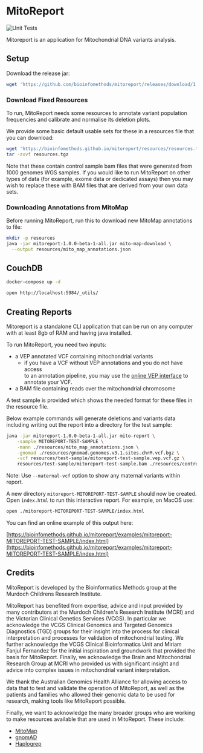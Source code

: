 # MitoReport

![Unit Tests](https://github.com/bioinfomethods/mitoreport/actions/workflows/main.yml/badge.svg)

Mitoreport is an application for Mitochondrial DNA variants analysis.

## Setup

Download the release jar:

```bash
wget 'https://github.com/bioinfomethods/mitoreport/releases/download/1.0.0-beta-1/mitoreport-1.0.0-beta-1-all.jar'
```

### Download Fixed Resources

To run, MitoReport needs some resources to annotate variant population frequencies and calibrate and normalise its
deletion plots.

We provide some basic default usable sets for these in a resources file that you can download:

```bash
wget 'https://bioinfomethods.github.io/mitoreport/resources/resources.tgz'
tar -zxvf resources.tgz 
```

Note that these contain control sample bam files that were generated from 1000 genomes WGS samples. If you would like to
run MitoReport on other types of data (for example, exome data or dedicated assays) then you may wish to replace these
with BAM files that are derived from your own data sets.

### Downloading Annotations from MitoMap

Before running MitoReport, run this to download new MitoMap annotations to file: 

```bash
mkdir -p resources
java -jar mitoreport-1.0.0-beta-1-all.jar mito-map-download \
  --output resources/mito_map_annotations.json
```

## CouchDB

```bash
docker-compose up -d

open http://localhost:5984/_utils/
```

## Creating Reports

Mitoreport is a standalone CLI application that can be run on any computer with at least 8gb of RAM and having java
installed.

To run MitoReport, you need two inputs:

- a VEP annotated VCF containing mitochondrial variants
  - if you have a VCF without VEP annotations and you do not have access  
    to an annotation pipeline, you may use the [online VEP interface](https://asia.ensembl.org/Tools/VEP) to annotate
    your VCF.
- a BAM file containing reads over the mitochondrial chromosome

A test sample is provided which shows the needed format for these files in the resource file.

Below example commands will generate deletions and variants data including writing out the report into a directory for
the test sample:

```bash
java -jar mitoreport-1.0.0-beta-1-all.jar mito-report \
    -sample MITOREPORT-TEST-SAMPLE \
    -mann ./resources/mito_map_annotations.json \
    -gnomad ./resources/gnomad.genomes.v3.1.sites.chrM.vcf.bgz \
    -vcf resources/test-sample/mitoreport-test-sample.vep.vcf.gz \
    resources/test-sample/mitoreport-test-sample.bam ./resources/controls/*.bam
```

Note: Use `--maternal-vcf` option to show any maternal variants within report.

A new directory `mitoreport-MITOREPORT-TEST-SAMPLE` should now be created.  Open `index.html` to run this interactive
report. For example, on MacOS use:

```bash
open ./mitoreport-MITOREPORT-TEST-SAMPLE/index.html
```

You can find an online example of this output here:

[https://bioinfomethods.github.io/mitoreport/examples/mitoreport-MITOREPORT-TEST-SAMPLE/index.html](https://bioinfomethods.github.io/mitoreport/examples/mitoreport-MITOREPORT-TEST-SAMPLE/index.html)

## Credits

MitoReport is developed by the Bioinformatics Methods group at the Murdoch Childrens Research Institute.

MitoReport has benefited from expertise, advice and input provided by many contributors at the Murdoch Children's
Research Institute (MCRI) and the Victorian Clinical Genetics Services (VCGS). In particular we acknowledge the VCGS
Clinical Genomics and Targeted Genomics Diagnostics (TGD) groups for their insight into the process for clinical
interpretation and processes for validation of mitochondrial testing. We further acknowledge the VCGS Clinical
Bioinformatics Unit and Miriam Fanjul Fernandez for the initial inspiration and groundwork that provided the basis for
MitoReport. Finally, we acknowledge the Brain and Mitochondrial Research Group at MCRI who provided us with significant
insight and advice into complex issues in mitochondrial variant interpretation.

We thank the Australian Genomics Health Alliance for allowing access to data that to test and validate the operation of
MitoReport, as well as the patients and families who allowed their genomic data to be used for research, making tools
like MitoReport possible.

Finally, we want to acknowledge the many broader groups who are working to make resources available that are used in
MitoReport. These include:

- [MitoMap](https://mitomap.org/MITOMAP)
- [gnomAD](https://gnomad.broadinstitute.org/about)
- [Haplogrep](https://github.com/seppinho/haplogrep-cmd)
